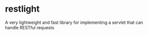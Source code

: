 restlight
=========

A very lightweight and fast library for implementing a servlet that can handle RESTful requests
